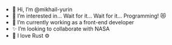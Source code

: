 - 👋 Hi, I’m @mikhail-yurin
- 👀 I’m interested in... Wait for it... Wait for it... Programming! 😻
- 🌱 I’m currently working as a front-end developer
- ✨ I’m looking to collaborate with NASA
- 🧡 I love Rust ⚙️

<!---
mikhail-yurin/mikhail-yurin is a ✨ special ✨ repository because its `README.md` (this file) appears on your GitHub profile.
You can click the Preview link to take a look at your changes.
--->
